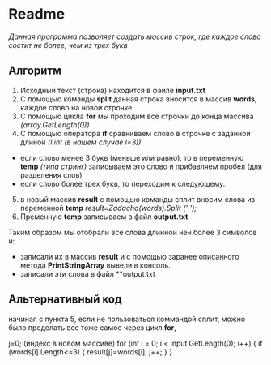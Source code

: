 # Readme

*Данная программа позволяет создать массив строк, где каждое слово состит не более, чем из трех букв*

##  Алгоритм 


1. Исходный текст (строка) находится в файле **input.txt**
2. С помощью команды **split** данная строка вносится в массив **words**, каждое слово на новой строчке
3. С помощью цикла **for** мы проходим все строчки до конца массива *(array.GetLength(0))*
4. С помощью оператора **if** сравниваем слово в строчке с заданной длиной *(l int (в нашем случае l=3))*
* если слово менее 3 букв (меньше или равно), то в переменную **temp** *(типа стринг)* записываем это слово и прибавляем пробел (для разделения слов)
* если слово более трех букв, то переходим к следующему.
5. в новый массив **result** c помощью команды сплит вносим слова из переменной **temp** *result=Zadacha(words).Split (' ');*
6. Пременную **temp** записываем в файл **output.txt**

 Таким образом мы отобрали все слова длинной нен более 3 символов и:
 * записали их в массив **result** и с помощью заранее описанного метода **PrintStringArray** вывели в консоль.
 *  записали эти слова в файл **output.txt


##  Альтернативный код

начиная с пункта 5, если не пользоваться коммандой сплит, можно было проделать все тоже самое через цикл **for**,

j=0; (индекс в новом массиве)
for (int i = 0; i < input.GetLength(0); i++)
{
     if (words[i].Length<=3)
     {
         result[j]=words[i];
         j++;
     }
}

 